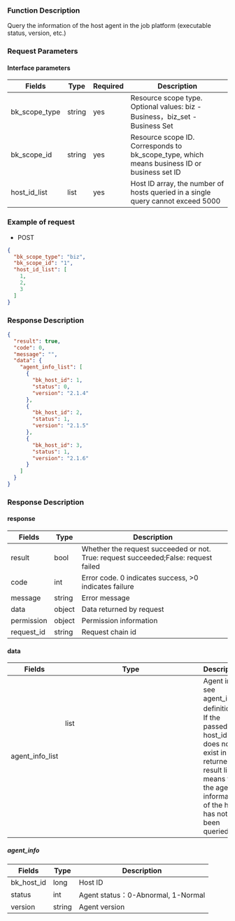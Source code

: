 ### Function Description

Query the information of the host agent in the job platform (executable status, version, etc.)

### Request Parameters

#### Interface parameters

| Fields        | Type       | Required | Description                                                                                 |
|---------------|------------|----------|---------------------------------------------------------------------------------------------|
| bk_scope_type | string     | yes      | Resource scope type. Optional values: biz - Business，biz_set - Business Set                 |
| bk_scope_id   | string     | yes      | Resource scope ID. Corresponds to bk_scope_type, which means business ID or business set ID |
| host_id_list  | list<long> | yes      | Host ID array, the number of hosts queried in a single query cannot exceed 5000             |

### Example of request

- POST

```json
{
  "bk_scope_type": "biz",
  "bk_scope_id": "1",
  "host_id_list": [
    1,
    2,
    3
  ]
}
```

### Response Description

```json
{
  "result": true,
  "code": 0,
  "message": "",
  "data": {
    "agent_info_list": [
      {
        "bk_host_id": 1,
        "status": 0,
        "version": "2.1.4"
      },
      {
        "bk_host_id": 2,
        "status": 1,
        "version": "2.1.5"
      },
      {
        "bk_host_id": 3,
        "status": 1,
        "version": "2.1.6"
      }
    ]
  }
}
```

### Response Description

#### response

| Fields     | Type   | Description                                                                         |
|------------|--------|-------------------------------------------------------------------------------------|
| result     | bool   | Whether the request succeeded or not. True: request succeeded;False: request failed |
| code       | int    | Error code. 0 indicates success, >0 indicates failure                               |
| message    | string | Error message                                                                       |
| data       | object | Data returned by request                                                            |
| permission | object | Permission information                                                              |
| request_id | string | Request chain id                                                                    |

#### data

| Fields          | Type         | Description                                                                                                                                                                  |
|-----------------|--------------|------------------------------------------------------------------------------------------------------------------------------------------------------------------------------|
| agent_info_list | list<object> | Agent info, see agent_info definition，If the passed host_id does not exist in the returned result list, it means that the agent information of the host has not been queried |

##### agent_info

| Fields     | Type   | Description                       |
|------------|--------|-----------------------------------|
| bk_host_id | long   | Host ID                           |
| status     | int    | Agent status：0-Abnormal, 1-Normal |
| version    | string | Agent version                     |
